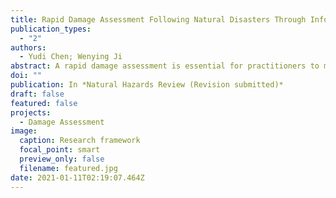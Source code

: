 ```yaml
---
title: Rapid Damage Assessment Following Natural Disasters Through Information Integration
publication_types:
  - "2"
authors:
  - Yudi Chen; Wenying Ji
abstract: A rapid damage assessment is essential for practitioners to make timely and informed decisions following a disaster. This research aims to provide such an assessment through integrating multisource information that comprises hazard characteristic, community exposure, community vulnerability, and social media information. To illustrate the reliability of the proposed strategy, supervised learning is employed as its performance highly relies on the quality of information integration. In detail, reference samples are prepared using the information of three recent hurricanes: Harvey, Irma, and Michael. Then, two supervised learning models—multiple linear regression and support vector regression—are trained using the reference samples from hurricanes Harvey and Irma. The trained models are tested using the reference samples from hurricane Michael to demonstrate the applicability of the proposed approach. Theoretically, this research proves the concept of integrating multisource information for achieving a rapid damage assessment. Practically, this research proposes the whole pipeline from information collection to final prediction for deriving a rapid damage assessment following disasters.
doi: ""
publication: In *Natural Hazards Review (Revision submitted)*
draft: false
featured: false
projects:
  - Damage Assessment
image:
  caption: Research framework
  focal_point: smart
  preview_only: false
  filename: featured.jpg
date: 2021-01-11T02:19:07.464Z
---
```

